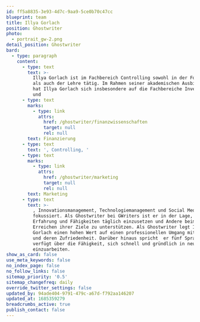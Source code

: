 ```yaml
---
id: ff5a8835-3e93-4d7c-9aa9-5ce0b70c47cc
blueprint: team
title: Illya Gorlach
position: Ghostwriter
photo:
  - portrait_gw-2.png
detail_position: Ghostwriter
bard:
  - type: paragraph
    content:
      - type: text
        text: >-
          Illya Gorlach ist im Fachbereich Controlling sowohl in der Forschung
          als auch der Lehre tätig. Im Rahmen seiner akademischen Ausbildung,
          hat Illya Gorlach sich insbesondere auf die Fachbereiche Investition
          und 
      - type: text
        marks:
          - type: link
            attrs:
              href: /ghostwriter/finanzwissenschaften
              target: null
              rel: null
        text: Finanzierung
      - type: text
        text: ', Controlling, '
      - type: text
        marks:
          - type: link
            attrs:
              href: /ghostwriter/marketing
              target: null
              rel: null
        text: Marketing
      - type: text
        text: >-
          , Innovationsmanagement, Technologiemanagement und Social Media
          fokussiert. Als Ghostwriter bei GWriters ist er in der Lage, seine
          Erfahrung und Fähigkeiten täglich einzusetzen und Andere beim
          Erreichen ihrer Ziele zu unterstützen. Als Ghostwriter legt Illya
          Gorlach einen hohen Wert auf einen professionellen Umgang mit Kunden
          und deren Zufriedenheit. Darüber hinaus spricht  er fünf Sprachen und
          verfügt über die Fähigkeit, sich schnell und gründlich in neue Themen
          einzuarbeiten.
show_as_card: false
use_meta_keywords: false
no_index_page: false
no_follow_links: false
sitemap_priority: '0.5'
sitemap_changefreq: daily
override_twitter_settings: false
updated_by: 94ade404-9791-479c-a67d-f792aa146207
updated_at: 1685359279
breadcrumbs_active: true
publish_contact: false
---
```

